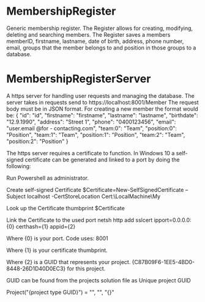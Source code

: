# MembershipRegister
Generic membership register.
The Register allows for creating, modifying, deleting and searching members.
The Register saves a members memberID, firstname, lastname, date of birth, address, phone number, email, groups that the member belongs to and position in those groups to a database.

# MembershipRegisterServer
A https server for handling user requests and managing the database.
The server takes in requests send to https://localhost:8001/Member
The request body must be in JSON format.
For creating a new member the format would be: 
{
	"id": "id",
	"firstname": "firstname",
	"lastname": "lastname",
	"birthdate": "12.9.1990",
	"address": "Street 1",
	"phone": "0400123456",
	"email": "user.email @for - contacting.com",
	"team:0": "Team",
	"position:0": "Position",
	"team:1": "Team",
	"position:1": "Position",
	"team:2": "Team",
	"position:2": "Position"
}

The https server requires a certificate to function.
In Windows 10 a self-signed certificate can be generated and linked to a port by doing the following:

Run Powershell as administrator.

Create self-signed Certificate
$Certificate=New-SelfSignedCertificate –Subject localhost -CertStoreLocation Cert:\LocalMachine\My

Look up the Certificate thumbprint
$Certificate

Link the Certificate to the used port
netsh http add sslcert ipport=0.0.0.0:{0} certhash={1} appid={2}

Where {0} is your port. Code uses: 8001

Where {1} is your certificate thumbprint.

Where {2} is a GUID that represents your project. {C87B09F6-1EE5-4BD0-8448-26D1D40D0EC3} for this project.

GUID can be found from the projects solution file as Unique project GUID

Project("{project type GUID}") = "<Project name>", "<project file location>", "{<Unique project GUID>}"